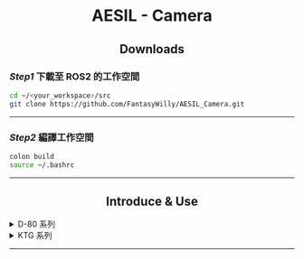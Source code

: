 # <div align="center">AESIL - Camera</div>

## <div align="center">Downloads</div>

### *Step1* 下載至 ROS2 的工作空間

```bash
cd ~/<your_workspace>/src
git clone https://github.com/FantasyWilly/AESIL_Camera.git
```

---

### *Step2* 編譯工作空間
```bash
colon build
source ~/.bashrc
```
---

## <div align="center">Introduce & Use</div>

<details>
  <summary>D-80 系列</summary>

  ### <div align="center">D-80 Pro</div>

  **ROS2 Running**

  ```bash
  ros2 run camera_d80_pkg guc_ro2_main_node
  ```

  ---

</details>

<details>
  <summary>KTG 系列</summary>

  ### <div align="center">KTG-TT30</div>

  **ROS2 Running**

  ```bash
  ros2 run camera_tt30_pkg camera_feedback_publisher_gui_node
  ```
  - Node
    camera_feedback_publisher_gui_node
  - Topic
    /camera_data_pub
    /laser_data_pub

  ---

  **ROS2 Launch**

  ```bash
  ros2 launch camera_tt30_pkg camera_gui_ros2_launch.py
  ```

  **Config**

  ```yaml
  camera_feedback_publisher_gui_node:
  ros__parameters:
      gimbal_step: 50                   # 雲台移動度數 (gimbal_step/10)
      zoom_duration: 0.3                # 持續放大縮小時間 (s)
      photo_continous_count: 3          # 連續拍照次數
  ```

</details>

---
